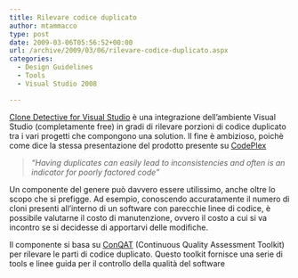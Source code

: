 ```yaml
---
title: Rilevare codice duplicato
author: mtammacco
type: post
date: 2009-03-06T05:56:52+00:00
url: /archive/2009/03/06/rilevare-codice-duplicato.aspx
categories:
  - Design Guidelines
  - Tools
  - Visual Studio 2008

---
```

<a href="http://clonedetectivevs.codeplex.com/" target="_blank" rel="noopener">Clone Detective for Visual Studio</a> è una integrazione dell&#8217;ambiente Visual Studio (completamente free) in gradi di rilevare porzioni di codice duplicato tra i vari progetti che compongono una solution. Il fine è ambizioso, poichè come dice la stessa presentazione del prodotto presente su <a href="http://www.codeplex.com/" target="_blank" rel="noopener">CodePlex</a>

> _&#8220;Having duplicates can easily lead to inconsistencies and often is an indicator for poorly factored code&#8221;_

Un componente del genere può davvero essere utilissimo, anche oltre lo scopo che si prefigge. Ad esempio, conoscendo accuratamente il numero di cloni presenti all&#8217;interno di un software con parecchie linee di codice, è possibile valutarne il costo di manutenzione, ovvero il costo a cui si va incontro se si decidesse di apportarvi delle modifiche. 

Il componente si basa su <a href="http://conqat.cs.tum.edu/index.php/What_is_ConQAT%3F" target="_blank" rel="noopener">ConQAT</a> (Continuous Quality Assessment Toolkit) per rilevare le parti di codice duplicato. Questo toolkit fornisce una serie di tools e linee guida per il controllo della qualità del software